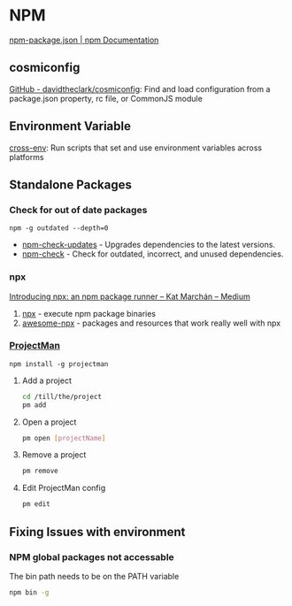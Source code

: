 # NPM

[npm-package.json \| npm Documentation](https://docs.npmjs.com/files/package.json)

## cosmiconfig

[GitHub - davidtheclark/cosmiconfig](https://github.com/davidtheclark/cosmiconfig): 
Find and load configuration from a package.json property, rc file, or CommonJS module

## Environment Variable

[cross-env](https://www.npmjs.com/package/cross-env): 
Run scripts that set and use environment variables across platforms

## Standalone Packages

### Check for out of date packages

`npm -g outdated --depth=0`

- [npm-check-updates](https://www.npmjs.com/package/npm-check-updates) - Upgrades dependencies to the latest versions.
- [npm-check](https://www.npmjs.com/package/npm-check) - Check for outdated, incorrect, and unused dependencies.

### npx

[Introducing npx: an npm package runner – Kat Marchán – Medium](https://medium.com/@maybekatz/introducing-npx-an-npm-package-runner-55f7d4bd282b)

1. [npx](https://www.npmjs.com/package/npx) - execute npm package binaries
2. [awesome-npx](https://github.com/junosuarez/awesome-npx) - packages and resources that work really well with npx

### [ProjectMan](https://www.npmjs.com/package/projectman)

`npm install -g projectman`

1. Add a project

    ```bash
    cd /till/the/project
    pm add
    ```

2. Open a project

    ```bash
    pm open [projectName]
    ```

3. Remove a project

    ```bash
    pm remove
    ```

4. Edit ProjectMan config

    ```bash
    pm edit
    ```

## Fixing Issues with environment

### NPM global packages not accessable

The bin path needs to be on the PATH variable

```bash
npm bin -g
```
